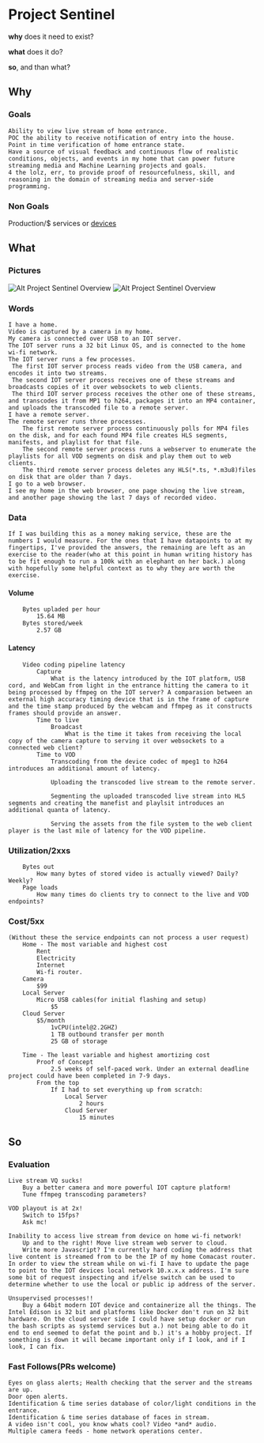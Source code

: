 # Project Sentinel

**why** does it need to exist?

**what** does it do?

**so**, and than what?

## Why

### Goals
    Ability to view live stream of home entrance.
    POC the ability to receive notification of entry into the house.
    Point in time verification of home entrance state.
    Have a source of visual feedback and continuous flow of realistic conditions, objects, and events in my home that can power future streaming media and Machine Learning projects and goals.
    4 the lolz, err, to provide proof of resourcefulness, skill, and reasoning in the domain of streaming media and server-side programming.

### Non Goals
   Production/$ services or [devices](https://www.apple.com/shop/product/HL982VC/A/logitech-circle-2-indoor-outdoor-weatherproof-wired-security-camera)

## What

### Pictures
   ![Alt Project Sentinel Overview](./ProjectSentinelOverview.png)
   ![Alt Project Sentinel Overview](./FlowView.png)
### Words
    I have a home.
    Video is captured by a camera in my home.
    My camera is connected over USB to an IOT server.
    The IOT server runs a 32 bit Linux OS, and is connected to the home wi-fi network.
    The IOT server runs a few processes.
     The first IOT server process reads video from the USB camera, and encodes it into two streams.
     The second IOT server process receives one of these streams and broadcasts copies of it over websockets to web clients.
     The third IOT server process receives the other one of these streams, and transcodes it from MP1 to h264, packages it into an MP4 container, and uploads the transcoded file to a remote server.
    I have a remote server.
    The remote server runs three processes.
        The first remote server process continuously polls for MP4 files on the disk, and for each found MP4 file creates HLS segments, manifests, and playlist for that file.
        The second remote server process runs a webserver to enumerate the playlists for all VOD segments on disk and play them out to web clients.
        The third remote server process deletes any HLS(*.ts, *.m3u8)files on disk that are older than 7 days.
    I go to a web browser.
    I see my home in the web browser, one page showing the live stream, and another page showing the last 7 days of recorded video.

### Data
    If I was building this as a money making service, these are the numbers I would measure. For the ones that I have datapoints to at my fingertips, I've provided the answers, the remaining are left as an exercise to the reader(who at this point in human writing history has to be fit enough to run a 100k with an elephant on her back.) along with hopefully some helpful context as to why they are worth the exercise.

#### Volume
        Bytes upladed per hour
            15.64 MB
        Bytes stored/week
            2.57 GB

#### Latency
        Video coding pipeline latency
            Capture
                What is the latency introduced by the IOT platform, USB cord, and WebCam from light in the entrance hitting the camera to it being processed by ffmpeg on the IOT server? A comparasion between an external high accuracy timing device that is in the frame of capture and the time stamp produced by the webcam and ffmpeg as it constructs frames should provide an answer.
            Time to live
                Broadcast
                    What is the time it takes from receiving the local copy of the camera capture to serving it over websockets to a connected web client?
            Time to VOD
                Transcoding from the device codec of mpeg1 to h264 introduces an additional amount of latency.

                Uploading the transcoded live stream to the remote server.

                Segmenting the uploaded transcoded live stream into HLS segments and creating the manefist and playlsit introduces an additional quanta of latency.

                Serving the assets from the file system to the web client player is the last mile of latency for the VOD pipeline.

### Utilization/2xxs
        Bytes out
            How many bytes of stored video is actually viewed? Daily? Weekly?
        Page loads
            How many times do clients try to connect to the live and VOD endpoints?

### Cost/5xx
    (Without these the service endpoints can not process a user request)
        Home - The most variable and highest cost
            Rent
            Electricity
            Internet
            Wi-fi router.
        Camera
            $99
        Local Server
            Micro USB cables(for initial flashing and setup)
                $5
        Cloud Server
            $5/month
                1vCPU(intel@2.2GHZ)
                1 TB outbound transfer per month
                25 GB of storage

        Time - The least variable and highest amortizing cost
            Proof of Concept
                2.5 weeks of self-paced work. Under an external deadline project could have been completed in 7-9 days.
            From the top
                If I had to set everything up from scratch:
                    Local Server
                        2 hours
                    Cloud Server
                        15 minutes

## So

### Evaluation
    Live stream VQ sucks!
        Buy a better camera and more powerful IOT capture platform!
        Tune ffmpeg transcoding parameters?

    VOD playout is at 2x!
        Switch to 15fps?
        Ask mc!

    Inability to access live stream from device on home wi-fi network!
        Up and to the right! Move live stream web server to cloud.
        Write more Javascript? I'm currently hard coding the address that  live content is streamed from to be the IP of my home Comacast router. In order to view the stream while on wi-fi I have to update the page to point to the IOT devices local network 10.x.x.x address. I'm sure some bit of request inspecting and if/else switch can be used to determine whether to use the local or public ip address of the server.

    Unsupervised processes!!
        Buy a 64bit modern IOT device and containerize all the things. The Intel Edison is 32 bit and platforms like Docker don't run on 32 bit hardware. On the cloud server side I could have setup docker or run the bash scripts as systemd services but a.) not being able to do it end to end seemed to defat the point and b.) it's a hobby project. If something is down it will became important only if I look, and if I look, I can fix.

### Fast Follows(PRs welcome)
    Eyes on glass alerts; Health checking that the server and the streams are up.
    Door open alerts.
    Identification & time series database of color/light conditions in the entrance.
    Identification & time series database of faces in stream.
    A video isn't cool, you know whats cool? Video *and* audio.
    Multiple camera feeds - home network operations center.

